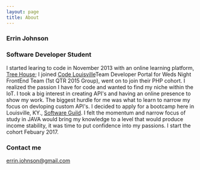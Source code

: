 ```yaml
---
layout: page
title: About
---
```


### Errin Johnson
### Software Developer Student
I started learing to code in November 2013 with an online learning platform, [Tree House](https://teamtreehouse.com/errinejohnson); I joined [Code Louisville](https://codelouisville.org/)Team Developer Portal for Weds Night FrontEnd Team (1st QTR 2015 Group), went on to join their PHP cohort.  I realized the passion I have for code and wanted to find my niche within the IoT. I took a big interest in creating API's and having an online presence to show my work. The biggest hurdle for me was what to learn to narrow my focus on devloping custom API's. I decided to apply for a bootcamp here in Louisville, KY., [Software Guild](http://www.thesoftwareguild.com/locations/kentucky/). I felt the momentum and narrow focus of study in JAVA would bring my knowledge to a level that would produce income stability, it was time to put confidence into my passions.  I start the cohort Febuary 2017.

### Contact me

[errin.johnson@gmail.com](mailto:errin.johnson@gmail.com)
